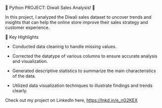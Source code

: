 🎉 Python PROJECT: Diwali Sales Analysis! 🐍


In this project, I analyzed the Diwali sales dataset to uncover trends and insights that can help the online store improve their sales strategy and customer experience.


🎯 Key Highlights

- Conducted data cleaning to handle missing values.

- Corrected the datatype of various columns to ensure accurate analysis and visualization.

- Generated descriptive statistics to summarize the main characteristics of the data.

- Utilized data visualization techniques to illustrate findings and trends clearly.


Check out my project on LinkedIn here, https://lnkd.in/e_nG2KEX
